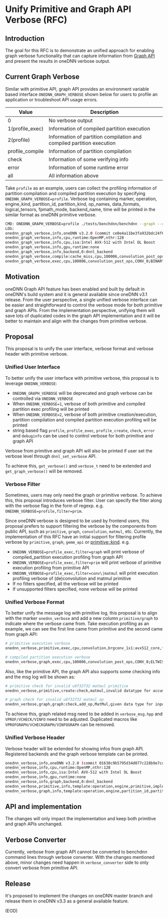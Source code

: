 # Unify Primitive and Graph API Verbose (RFC)

## Introduction

The goal for this RFC is to demonstrate an unified approach for enabling graph
verbose functionality that can capture information from [Graph
API](https://oneapi-src.github.io/oneDNN/graph_extension.html) and present the
results in oneDNN verbose output.

## Current Graph Verbose

Similar with primitive API, graph API provides an environment variable based
interface `ONEDNN_GRAPH_VERBOSE` shown below for users to profile an application
or troubleshoot API usage errors.

| **Value**       | **Description**                                              |
| --------------- | ------------------------------------------------------------ |
| 0               | No verbose output                                            |
| 1(profile_exec) | Information of compiled partition  execution                 |
| 2(profile)      | Information of partition compilation and  compiled partition execution |
| profile_compile | Information of partition compilation                         |
| check           | Information of some verifying info                           |
| error           | Information of some runtime error                            |
| all             | All information above                                        |

Take `profile` as an example, users can collect the profiling information of
partition compilation and compiled partition execution by specifying
`ONEDNN_GRAPH_VERBOSE=profile`. Verbose log containing marker, operation,
engine_kind, partition_id, partition_kind, op_names, data_formats,
logical_tensors, fpmath_mode, backend_name, time will be printed in the similar
format as oneDNN primitive verbose.

```bash
CMD: ONEDNN_GRAPH_VERBOSE=profile ./tests/benchdnn/benchdnn --graph --case=pattern/f32/conv_bias_add_fusion.json
LOG:
onednn_graph_verbose,info,oneDNN v3.2.0 (commit ce0e4a11be3fa932bdc24f67dceff4df134d0207)
onednn_graph_verbose,info,cpu,runtime:OpenMP,nthr:128
onednn_graph_verbose,info,cpu,isa:Intel AVX-512 with Intel DL Boost
onednn_graph_verbose,info,gpu,runtime:none
onednn_graph_verbose,info,backend,0:dnnl_backend
onednn_graph_verbose,compile:cache_miss,cpu,100006,convolution_post_ops,CONV_0;BINARY_1,data:NCX; filter:OIX;;,in0_f32:0:strided:undef:50x64x56x56:200704s3136s56s1 in1_f32:1:strided:constant:64x64x1x1:64s1s1s1 in2_f32:2:strided:constant:64:1 in3_f32:3:strided:undef:1x1x1x1:1s1s1s1 out0_f32:2209:strided:undef:50x64x56x56:200704s3136s56s1,fpm:strict,dnnl_backend,66.7661
onednn_graph_verbose,exec,cpu,100006,convolution_post_ops,CONV_0;BINARY_1,data:NCX; filter:OIX;;,in0_f32:0:strided:undef:50x64x56x56:200704s3136s56s1 in1_f32:1:strided:constant:64x64x1x1:64s1s1s1 in2_f32:2:strided:constant:64:1 in3_f32:3:strided:undef:1x1x1x1:1s1s1s1 out0_f32:2209:strided:undef:50x64x56x56:200704s3136s56s1,fpm:strict,dnnl_backend,18.824
```

## Motivation

oneDNN Graph API feature has been enabled and built by default in oneDNN's build
system and it is general available since oneDNN v3.1 release. From the user
perspective, a single unified verbose interface can be easier and
straightforward to control the verbose mode for both primitive and graph APIs.
From the implementation perspective, unifying them will save lots of duplicated
codes in the graph API implementation and it will be better to maintain and
align with the changes from primitive verbose.

## Proposal

This proposal is to unify the user interface, verbose format and verbose header
with primitive verbose.

### Unified User Interface

To better unify the user interface with primitive verbose, this proposal is to
leverage `ONEDNN_VERBOSE`:

- `ONEDNN_GRAPH_VERBOSE`  will be deprecated and graph verbose can be controlled
  via `ONEDNN_VERBOSE`
- When `ONEDNN_VERBOSE=1`, verbose of both primitive and compiled partition exec
  profiling will be printed
- When `ONEDNN_VERBOSE=2`, verbose of both primitive creation/execution,
  partition compilation and compiled partition execution profiling will be
  printed
- string based flag `profile`, `profile_exec`, `profile_create`, `check`,
  `error` and `debuginfo` can be used to control verbose for both primitive and
  graph API

Verbose from primitive and graph API will also be printed if user set the
verbose level through `dnnl_set_verbose` API.

To achieve this, `get_verbose()` and `verbose_t` need to be extended and
`get_graph_verbose()` will be removed.

### Verbose Filter

Sometimes, users may only need the graph or primitive verbose. To achieve this,
this proposal introduces verbose filter. User can specify the filter along with
the verbose flag in the form of regexp. e.g.
`ONEDNN_VERBOSE=profile,filter=prim`.

Since oneDNN verbose is designed to be used by frontend users, this proposal
prefers to support filtering the verbose by the components from public API, such
as `primitive`, `graph`, `convolution`, `matmul`, etc. Currently, the
implementation of this RFC have an initial support for filtering profile verbose
by `primitive`, `graph`, `gemm_api` or
[primitive::kind](https://github.com/oneapi-src/oneDNN/blob/master/include/oneapi/dnnl/dnnl.hpp).
e.g.

- `ONEDNN_VERBOSE=profile_exec,filter=graph` will print verbose of
  compiled_partition execution profiling from graph API
- `ONEDNN_VERBOSE=profile_exec,filter=prim` will print verbose of primitive
  execution profiling from primitive API
- `ONEDNN_VERBOSE=profile_exec,filter=conv\|matmul` will print execution
  profiling verbose of (de)convolution and matmul primitive
- If no filters specified, all the verbose will be printed
- If unsupported filters specified, none verbose will be printed

### Unified Verbose Format

To better unify the message log with primitive log, this proposal is to align
with the marker `onednn_verbose` and add a new column `primitive/graph` to
indicate where the verbose came from. Take execution profiling as an example, we
can see the first line came from primitive and the second came from graph API:

```bash
# primitive execution verbose
onednn_verbose,primitive,exec,cpu,convolution,brgconv_1x1:avx512_core,forward_inference,src_f32::blocked:acdb::f0 wei_f32:a:blocked:Acdb64a::f0 bia_f32:a:blocked:a::f0 dst_f32::blocked:acdb::f0,attr-scratchpad:user attr-post-ops:eltwise_relu ,alg:convolution_direct,mb2_ic32oc64_ih112oh112kh1sh1dh0ph0_iw112ow112kw1sw1dw0pw0,1.15503

# compiled partition execution verbose
onednn_verbose,graph,exec,cpu,100006,convolution_post_ops,CONV_0;ELTWISE_1,data:NCX; filter:OIX;;,in0_f32:0:strided:undef:2x32x112x112:401408s12544s112s1 in1_f32:1:strided:constant:64x32x1x1:32s1s1s1 in2_f32:2:strided:constant:64:1 out0_f32:4:strided:undef:2x64x112x112:802816s12544s112s1,fpm:strict,dnnl_backend,5.44092
```

Also, like the primitive API, the graph API also supports some checking info and
the msg log will be shown as:

```bash
# primitive check for invalid u8f32f32 matmul primitive
onednn_verbose,primitive,create:check,matmul,invalid datatype for accumulation,src/common/matmul.cpp:188

# graph check for invalid u8f32f32 matmul op
onednn_verbose,graph,graph:check,add_op,MatMul,given data type for input0 is u8 v.s. expected {f16,bf16,f32},src/graph/interface/op_schema.cpp:250
```

To achieve this, graph related msg need to be added in `verbose_msg.hpp` and
`VPROF/VCHECK/VINFO` need to be adjusted. Duplicated macros like
`VPROFGRAPH/VCHECKGRAPH/VINFOGRAPH` can be removed.

### Unified Verbose Header

Verbose header will be extended for showing infos from graph API. Registered
backends and the graph verbose template can be printed.

```bash
onednn_verbose,info,oneDNN v3.2.0 (commit 01630c9b5795d34d077c228b9e7cd89a72d6b5e5)
onednn_verbose,info,cpu,runtime:OpenMP,nthr:128
onednn_verbose,info,cpu,isa:Intel AVX-512 with Intel DL Boost
onednn_verbose,info,gpu,runtime:none
onednn_verbose,info,graph,backend,0:dnnl_backend
onednn_verbose,primitive,info,template:operation,engine,primitive,implementation,prop_kind,memory_descriptors,attributes,auxiliary,problem_desc,exec_time
onednn_verbose,graph,info,template:operation,engine,partition_id,partition_kind,op_names,data_formats,logical_tensors,fpmath_mode,backend,exec_time
```

## API and implementation

The changes will only impact the implementation and keep both primitive and
graph APIs unchanged.

## Verbose Converter

Currently, verbose from graph API cannot be converted to benchdnn command lines
through verbose converter. With the changes mentioned above, minor changes need
happen in `verbose_converter` side to only convert verbose from primitive API.

## Release

It's proposed to implement the changes on oneDNN master branch and release them
in oneDNN v3.3 as a general available feature.

(EOD)
